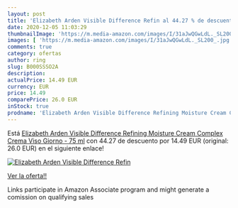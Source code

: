 ```yaml
---
layout: post
title: 'Elizabeth Arden Visible Difference Refin al 44.27 % de descuento'
date: 2020-12-05 11:03:29
thumbnailImage: 'https://m.media-amazon.com/images/I/31aJwQGwLdL._SL200_.jpg'
images: [ 'https://m.media-amazon.com/images/I/31aJwQGwLdL._SL200_.jpg' ]
comments: true
category: ofertas
author: ring
slug: B000SSSO2A
description:
actualPrice: 14.49 EUR
currency: EUR
price: 14.49
comparePrice: 26.0 EUR
inStock: true
prodname: 'Elizabeth Arden Visible Difference Refining Moisture Cream Complex Crema Viso Giorno - 75 ml'
---
```


Está [Elizabeth Arden Visible Difference Refining Moisture Cream Complex Crema Viso Giorno - 75 ml](https://www.amazon.it/dp/B000SSSO2A/?tag=tolees00-21) con 44.27 de descuento por 14.49 EUR (original: 26.0 EUR) en el siguiente enlace!

[![Elizabeth Arden Visible Difference Refin](https://m.media-amazon.com/images/I/31aJwQGwLdL._SL200_.jpg)](https://www.amazon.it/dp/B000SSSO2A/?tag=tolees00-21)

[Ver la oferta!!](https://www.amazon.it/dp/B000SSSO2A/?tag=tolees00-21)

Links participate in Amazon Associate program and might generate a comission on qualifying sales


